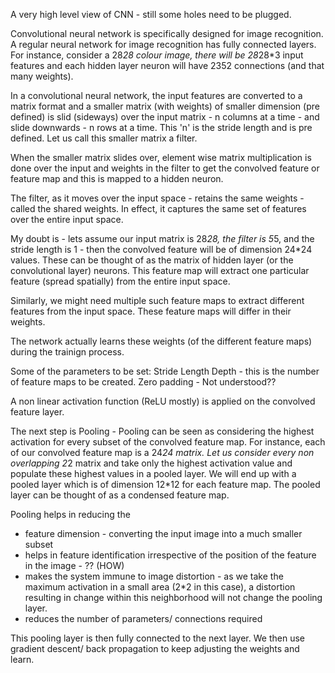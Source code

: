 A very high level view of CNN - still some holes need to be plugged.

Convolutional neural network is specifically designed for image recognition.
A regular neural network for image recognition has fully connected layers. For instance, consider a 28*28 colour image, there will be 28*28*3 input features and each hidden layer neuron will have 2352 connections (and that many weights).

In a convolutional neural network, the input features are converted to a matrix format and a smaller matrix (with weights) of smaller dimension (pre defined) is slid (sideways) over the input matrix - n columns at a time - and slide downwards - n rows at a time. This 'n' is the stride length and is pre defined. Let us call this smaller matrix a filter.

When the smaller matrix slides over, element wise matrix multiplication is done over the input and weights in the filter to get the convolved feature or feature map and this is mapped to a hidden neuron.

The filter, as it moves over the input space - retains the same weights - called the shared weights. In effect, it captures the same set of features over the entire input space.

My doubt is - lets assume our input matrix is 28*28, the filter is 5*5, and the stride length is 1 - then the convolved feature will be of dimension 24*24 values. These can be thought of as the matrix of hidden layer (or the convolutional layer) neurons. This feature map will extract one particular feature (spread spatially) from the entire input space.

Similarly, we might need multiple such feature maps to extract different features from the input space. These feature maps will differ in their weights.

The network actually learns these weights (of the different feature maps) during the trainign process.

Some of the parameters to be set:
Stride Length
Depth - this is the number of feature maps to be created.
Zero padding - Not understood??


A non linear activation function (ReLU mostly) is applied on the convolved feature layer.

The next step is Pooling - Pooling can be seen as considering the highest activation for every subset of the convolved feature map. For instance, each of our convolved feature map is a 24*24 matrix. Let us consider every non overlapping 2*2 matrix and take only the highest activation value and populate these highest values in a pooled layer. We will end up with a pooled layer which is of dimension 12*12 for each feature map. The pooled layer can be thought of as a condensed feature map.

Pooling helps in reducing the 
- feature dimension - converting the input image into a much smaller subset
- helps in feature identification irrespective of the position of the feature in the image - ?? (HOW)
- makes the system immune to image distortion - as we take the maximum activation in a small area (2*2 in this case), a distortion resulting in change within this neighborhood will not change the pooling layer.
- reduces the number of parameters/ connections required

This pooling layer is then fully connected to the next layer. We then use gradient descent/ back propagation to keep adjusting the weights and learn.

